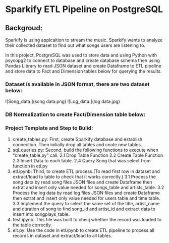 # Sparkify ETL Pipeline on PostgreSQL

## Backgroud:

Sparkify is using applcaition to stream the music. Sparkify wants to analyze their collected dataset to find out what songs users are listening to.

In this project, PostgreSQL was used to store data and using Python with psycopg2 to connect to database and create database schema then using Pandas Library to read JSON dataset and create Dataframe to ETL pipeline and store data to Fact and Dimension tables below for querying the results.

### Dataset is available in JSON format, there are two dataset below: 

![Song_data.](song data.png) 
![Log_data.](log data.jpg)

### DB Normalization to create Fact/Dimension table below:

### Project Template and Step to Bulid:

1. create_tables.py: First, create Sparkify database and establish connection. Then inilially drop all tables and ceate new tables.
2. sql_queries.py: Second, build the following functions to execute when "create_table.py" call.
2.1 Drop Table Function
2.2 Create Table Function
2.3 Insert Data to each table.
2.4 Query Song that was select from function in etl.py
3. etl.ipynb: Third, to create ETL process.(To read first row in dataset and extract/load to table to check that it works correctly.)
3.1 Process the song data by read song files JSON files and create Dataframe then extrat and insert only value needed for songs_table and artists_table.
3.2 Process the log data by read log files JSON files and create Dataframe then extrat and insert only value needed for users table and time table.
3.3 Implement the query to select the same set of the title, artist_name and duration of song to find song_id and artist_id and extract data to insert into songplays_table.
4. test.ipynb: This file was built to checj whether the record was loaded to the table correctly.
5. elt.py: Use the code in etl.ipynb to create ETL pipeline to process all records in dataset and extract/load to all tables.
